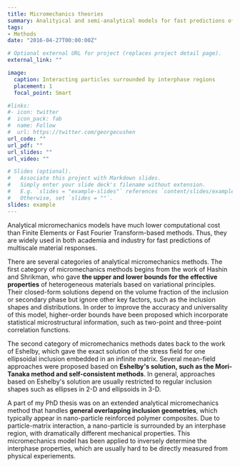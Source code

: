 ```yaml
---
title: Micromechanics theories
summary: Analityical and semi-analytical models for fast predictions of material properties
tags:
- Methods
date: "2016-04-27T00:00:00Z"

# Optional external URL for project (replaces project detail page).
external_link: ""

image:
  caption: Interacting particles surrounded by interphase regions
  placement: 1
  focal_point: Smart

#links:
#- icon: twitter
#  icon_pack: fab
#  name: Follow
#  url: https://twitter.com/georgecushen
url_code: ""
url_pdf: ""
url_slides: ""
url_video: ""

# Slides (optional).
#   Associate this project with Markdown slides.
#   Simply enter your slide deck's filename without extension.
#   E.g. `slides = "example-slides"` references `content/slides/example-slides.md`.
#   Otherwise, set `slides = ""`.
slides: example
---
```

Analytical micromechanics models have much lower computational cost than Finite Elements or Fast Fourier Transform-based methods. Thus, they are widely used in both academia and industry for fast predictions of multiscale material responses. 

There are several categories of analytical micromechanics methods. The first category of micromechanics methods begins from the work of Hashin and Shrikman, who gave **the upper and lower bounds for the effective properties** of heterogeneous materials based on variational principles. Their closed-form solutions depend on the volume fraction of the inclusion or secondary phase but ignore other key factors, such as the inclusion shapes and distributions. In order to improve the accuracy and universality of this model, higher-order bounds have been proposed which incorporate statistical microstructural information, such as two-point and three-point correlation functions. 

The second category of micromechanics methods dates back to the work of Eshelby, which gave the exact solution of the stress field for one ellipsoidal inclusion embedded in an infinite matrix. Several mean-field approaches were proposed based on **Eshelby's solution, such as the Mori-Tanaka method and self-consistent methods**. In general, approaches based on Eshelby's solution are usually restricted to regular inclusion shapes such as ellipses in 2-D and ellipsoids in 3-D.

A part of my PhD thesis was on an extended analytical micromechanics method that handles **general overlapping inclusion geometries**, which typically appear in nano-particle reinforced polymer composites. Due to particle-matrix interaction, a nano-particle is surrounded by an interphase region, with dramatically different mechanical properties. This micromechanics model has been applied to inversely determine the interphase properties, which are usually hard to be directly measured from physical experiements.